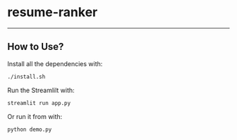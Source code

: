 # resume-ranker

<hr>

## How to Use?

Install all the dependencies with:

```bash
./install.sh
```

Run the Streamlilt with:

```bash
streamlit run app.py
```

Or run it from with:

```bash
python demo.py
```

